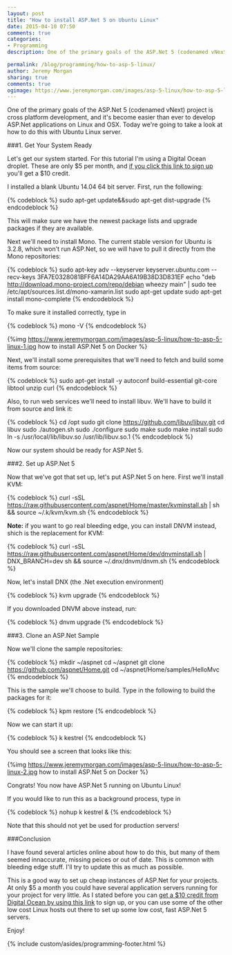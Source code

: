 ```yaml
---
layout: post
title: "How to install ASP.Net 5 on Ubuntu Linux"
date: 2015-04-10 07:50
comments: true
categories: 
- Programming
description: One of the primary goals of the ASP.Net 5 (codenamed vNext) project is cross platform development, and it's become easier than ever to develop ASP.Net applications on Linux and OSX. Today we're going to take a look at how to do this with Ubuntu Linux server. 

permalink: /blog/programming/how-to-asp-5-linux/
author: Jeremy Morgan
sharing: true
comments: true
ogimage: https://www.jeremymorgan.com/images/asp-5-linux/how-to-asp-5-linux-og.jpg
---
```

One of the primary goals of the ASP.Net 5 (codenamed vNext) project is cross platform development, and it's become easier than ever to develop ASP.Net applications on Linux and OSX. Today we're going to take a look at how to do this with Ubuntu Linux server. 
<!-- more -->

###1. Get Your System Ready

Let's get our system started. For this tutorial I'm using a Digital Ocean droplet. These are only $5 per month, and <a href="https://www.digitalocean.com/?refcode=ca6f81fa42b4" target="_new">if you click this link to sign up</a> you'll get a $10 credit.

I installed a blank Ubuntu 14.04 64 bit server. First, run the following:

{% codeblock %}
sudo apt-get update&&sudo apt-get dist-upgrade
{% endcodeblock %}

This will make sure we have the newest package lists and upgrade packages if they are available. 

Next we'll need to install Mono. The current stable version for Ubuntu is 3.2.8, which won't run ASP.Net, so we will have to pull it directly from the Mono repositories:

{% codeblock %}
sudo apt-key adv --keyserver keyserver.ubuntu.com --recv-keys 3FA7E0328081BFF6A14DA29AA6A19B38D3D831EF
echo "deb http://download.mono-project.com/repo/debian wheezy main" | sudo tee /etc/apt/sources.list.d/mono-xamarin.list
sudo apt-get update
sudo apt-get install mono-complete
{% endcodeblock %}

To make sure it installed correctly, type in

{% codeblock %}
mono -V
{% endcodeblock %}

{%img https://www.jeremymorgan.com/images/asp-5-linux/how-to-asp-5-linux-1.jpg how to install ASP.Net 5 on Docker %}

Next, we'll install some prerequisites that we'll need to fetch and build some items from source:

{% codeblock %}
sudo apt-get install -y autoconf build-essential git-core libtool unzip curl
{% endcodeblock %}

Also, to run web services we'll need to install libuv. We'll have to build it from source and link it: 

{% codeblock %}
cd /opt
sudo git clone https://github.com/libuv/libuv.git
cd libuv
sudo ./autogen.sh
sudo ./configure
sudo make
sudo make install
sudo ln -s /usr/local/lib/libuv.so /usr/lib/libuv.so.1
{% endcodeblock %}

Now our system should be ready for ASP.Net 5. 

###2. Set up ASP.Net 5

Now that we've got that set up, let's put ASP.Net 5 on here. First we'll install KVM: 

{% codeblock %}
curl -sSL https://raw.githubusercontent.com/aspnet/Home/master/kvminstall.sh | sh && source ~/.k/kvm/kvm.sh
{% endcodeblock %}

<b>Note:</b> if you want to go real bleeding edge, you can install DNVM instead, shich is the replacement for KVM:

{% codeblock %}
curl -sSL https://raw.githubusercontent.com/aspnet/Home/dev/dnvminstall.sh | DNX_BRANCH=dev sh && source ~/.dnx/dnvm/dnvm.sh
{% endcodeblock %}

Now, let's install DNX (the .Net execution environment)

{% codeblock %}
kvm upgrade
{% endcodeblock %}

If you downloaded DNVM above instead, run: 

{% codeblock %}
dnvm upgrade
{% endcodeblock %}

###3. Clone an ASP.Net Sample

Now we'll clone the sample repositories:

{% codeblock %}
mkdir ~/aspnet
cd ~/aspnet
git clone https://github.com/aspnet/Home.git
cd ~/aspnet/Home/samples/HelloMvc
{% endcodeblock %}

This is the sample we'll choose to build. Type in the following to build the packages for it:

{% codeblock %}
kpm restore
{% endcodeblock %}

Now we can start it up:

{% codeblock %}
k kestrel
{% endcodeblock %}

You should see a screen that looks like this:

{%img https://www.jeremymorgan.com/images/asp-5-linux/how-to-asp-5-linux-2.jpg how to install ASP.Net 5 on Docker %}

Congrats! You now have ASP.Net 5 running on Ubuntu Linux!

If you would like to run this as a background process, type in

{% codeblock %}
nohup k kestrel &
{% endcodeblock %}

Note that this should not yet be used for production servers!

###Conclusion

I have found several articles online about how to do this, but many of them seemed innaccurate, missing peices or out of date. This is common with bleeding edge stuff. I'll try to update this as much as possible. 

This is a good way to set up cheap instances of ASP.Net for your projects. At only $5 a month you could have several application servers running for your project for very little. As I stated before you can <a href="https://www.digitalocean.com/?refcode=ca6f81fa42b4" target="_new">get a $10 credit from Digital Ocean by using this link</a> to sign up, or you can use some of the other low cost Linux hosts out there to set up some low cost, fast ASP.Net 5 servers. 

Enjoy!  

{% include custom/asides/programming-footer.html %}